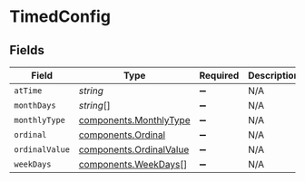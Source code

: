 # TimedConfig


## Fields

| Field                                                              | Type                                                               | Required                                                           | Description                                                        |
| ------------------------------------------------------------------ | ------------------------------------------------------------------ | ------------------------------------------------------------------ | ------------------------------------------------------------------ |
| `atTime`                                                           | *string*                                                           | :heavy_minus_sign:                                                 | N/A                                                                |
| `monthDays`                                                        | *string*[]                                                         | :heavy_minus_sign:                                                 | N/A                                                                |
| `monthlyType`                                                      | [components.MonthlyType](../../models/components/monthlytype.md)   | :heavy_minus_sign:                                                 | N/A                                                                |
| `ordinal`                                                          | [components.Ordinal](../../models/components/ordinal.md)           | :heavy_minus_sign:                                                 | N/A                                                                |
| `ordinalValue`                                                     | [components.OrdinalValue](../../models/components/ordinalvalue.md) | :heavy_minus_sign:                                                 | N/A                                                                |
| `weekDays`                                                         | [components.WeekDays](../../models/components/weekdays.md)[]       | :heavy_minus_sign:                                                 | N/A                                                                |
